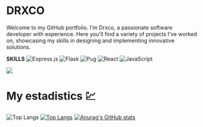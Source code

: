 # DRXCO

Welcome to my GitHub portfolio. I'm Drxco, a passionate software developer with experience. Here you'll find a variety of projects I've worked on, showcasing my skills in designing and implementing innovative solutions.

**SKILLS**
![Express.js](https://img.shields.io/badge/express.js-%23404d59.svg?style=for-the-badge&logo=express&logoColor=%2361DAFB)
![Flask](https://img.shields.io/badge/flask-%23000.svg?style=for-the-badge&logo=flask&logoColor=white)
![Pug](https://img.shields.io/badge/Pug-FFF?style=for-the-badge&logo=pug&logoColor=A86454)
![React](https://img.shields.io/badge/react-%2320232a.svg?style=for-the-badge&logo=react&logoColor=%2361DAFB)
![JavaScript](https://img.shields.io/badge/javascript-%23323330.svg?style=for-the-badge&logo=javascript&logoColor=%23F7DF1E)

![](https://komarev.com/ghpvc/?username=drxcodev)

# My estadistics 💹
![Top Langs](https://github-readme-stats.vercel.app/api/top-langs/?username=drxcodev&show_progress=true&theme=radical)
[![Top Langs](https://github-readme-stats.vercel.app/api/top-langs/?username=drxcodev&layout=donut-vertical&theme=radical)](https://github.com/anuraghazra/github-readme-stats)
[![Anurag's GitHub stats](https://github-readme-stats.vercel.app/api?username=drxcodev&show_icons=true&theme=radical)](https://github.com/anuraghazra/github-readme-stats)

